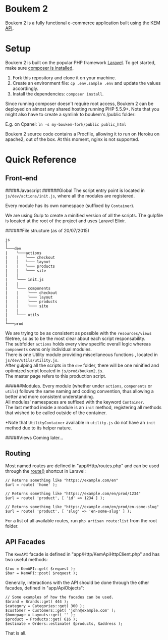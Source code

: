 # Boukem 2

Boukem 2 is a fully functional e-commerce application built using the [KEM API](http://docs.kem.guru).

# Setup

Boukem 2 is built on the popular PHP framework [Laravel](http://laravel.com). To get started, make sure
[composer is installed](https://getcomposer.org/).

1. Fork this repository and clone it on your machine.
2. Create an environment file: `cp .env.sample .env` and update the values accordingly.
4. Install the dependencies: `composer install`.

Since running composer doesn't require root access, Boukem 2 can be deployed on almost any shared hosting running PHP 5.5.9+. Note that you might also have to create a symlink to boukem's /public folder:

E.g. on Cpanel: ```ln -s my-boukem-fork/public public_html```

Boukem 2 source code contains a Procfile, allowing it to run on Heroku on apache2, out of the box. At this moment, nginx is not supported.

# Quick Reference

## Front-end 

#####Javascript
######Global
The script entry point is located in `js/dev/actions/init.js`, where all the modules are registered. 

Every module has its own namespace (suffixed by `Container`).

We are using Gulp to create a minified version of all the scripts. 
The gulpfile is located at the root of the project and uses Laravel Elixir.

######File structure (as of 20/07/2015)
```
js
│
└───dev
|    └───actions
|    |   └─── checkout
|    |   └─── layout
|    |   └─── products
|    |   └─── site
|    |
|    └─── init.js
|    |
|    └─── components
|    |    └─── checkout
|    |    └─── layout
|    |    └─── products
|    |    └─── site
|    |   
|    └─── utils
|
└───prod
```
We are trying to be as consistent as possible with the `resources/views` filetree, so as to be the most clear about each script responsability.  
The subfolder `actions` holds every view specific overall logic whereas `components` owns only individual modules.  
There is one Utility module providing miscellaneous functions , located in `js/dev/utils/utility.js`.  
After gulping all the scripts in the `dev` folder, there will be one minified and optimized script located in `js/prod/boukem2.js`.  
The master page refers to this production script.


######Modules. 
Every module (whether under `actions`, `components` or `utils`) follows the same naming and coding convention, thus allowing a better and more consistent understanding.  
All modules' namespaces are suffixed with the keyword `Container`.  
The last method inside a module is an `init` method, registering all methods that wished to be called outside of the container.

*Note that `UtilityContainer` available in `utility.js` do not have an `init` method due to its helper nature.

#####Views
Coming later...

## Routing

Most named routes are defined in "app/Http/routes.php" and can be used through the [route()](http://laravel.com/docs/5.0/routing#named-routes) shortcut in Laravel:

	// Returns something like "https://example.com/en"
	$url = route( 'home' );

	// Returns something like "https://example.com/en/prod/1234"
    $url = route( 'product', [ 'id' => 1234 ] );
	
	// Returns something like "https://example.com/en/prod/en-some-slug"
    $url = route( 'product', [ 'slug' => 'en-some-slug' ] );
    
For a list of all available routes, run `php artisan route:list` from the root folder.

## API Facades

The `KemAPI` facade is defined in "app/Http/KemApiHttpClient.php" and has two useful methods:

	$foo = KemAPI::get( $request );
    $bar = KemAPI::post( $request );

Generally, interactions with the API should be done through the other facades, defined in "app/ApiObjects":

    // Some examples of how the facades can be used.
	$brand = Brands::get( 444 );
    $category = Categories::get( 300 );
    $customer = Customers::get( 'john@example.com' );
	$homepage = Layouts::get( '' );
    $product = Products::get( 616 );
    $estimate = Orders::estimate( $products, $address );

That is all.